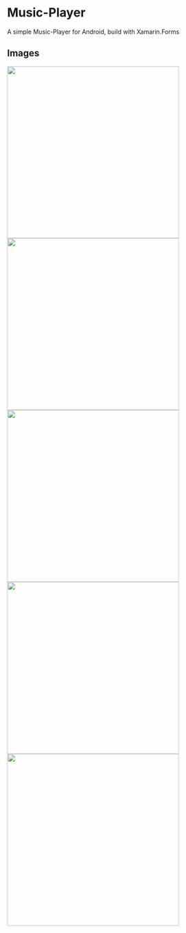 # Music-Player

A simple Music-Player for Android, build with Xamarin.Forms

## Images


<img src="https://user-images.githubusercontent.com/27453571/219205046-a5aa8fd9-86d9-4331-ae72-120fe4f69e20.jpg" width="400px">

<img src="https://user-images.githubusercontent.com/27453571/219205499-2909f783-331e-4ae2-97a0-7ece6efc1c33.jpg" width="400px">

<img src="https://user-images.githubusercontent.com/27453571/219205064-41e11121-5036-48a4-b84e-e85fa79bc3c4.jpg" width="400px">

<img src="https://user-images.githubusercontent.com/27453571/219205058-34ff9d3a-dc2c-406f-823d-6932af6cf16a.jpg" width="400px">

<img src="https://user-images.githubusercontent.com/27453571/219205056-1220904d-511e-4435-ab74-a60b5f659bbb.jpg" width="400px">

